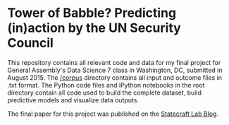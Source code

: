# Tower of Babble? Predicting (in)action by the UN Security Council

This repository contains all relevant code and data for my final project for General Assembly's Data Science 7 class in Washington, DC, submitted in August 2015. The [/corpus](../corpus) directory contains all input and outcome files in .txt format. The Python code files and iPython notebooks in the root directory contain all code used to build the complete dataset, build predictive models and visualize data outputs. 

The final paper for this project was published on the [Statecraft Lab Blog](http://statecraftlab.com).